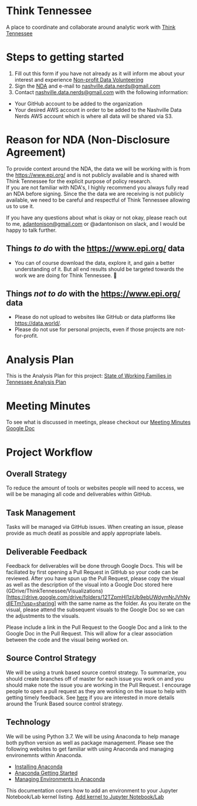# Think Tennessee
A place to coordinate and collaborate around analytic work with [Think Tennessee](https://thinktennessee.org/)

# Steps to getting started

1. Fill out this form if you have not already as it will inform me about your interest and experience [Non-profit Data Volunteering](https://forms.gle/bHpH2MbZNsPEK64K7)
2. Sign the [NDA](https://github.com/nashville-data-nerds/think_tennessee/blob/master/documents/ThinkTN%20Form%20Non-Disclosure%20Agreement_Data%20Nerds.pdf) and e-mail to nashville.data.nerds@gmail.com
3. Contact nashville.data.nerds@gmail.com with the following information:
  - Your GitHub account to be added to the organization
  - Your desired AWS account in order to be added to the Nashville Data Nerds AWS account which is where all data will be shared via S3.
  
# Reason for NDA (Non-Disclosure Agreement)

To provide context around the NDA, the data we will be working with is from the https://www.epi.org/ and is not publicly available and is shared with Think Tennessee for the explicit purpose of policy research.  
If you are not familiar with NDA's, I highly recommend you always fully read an NDA before signing.  Since the the data we are receiving is not publicly available, we need to be careful and respectful of Think Tennessee allowing us to use it.

If you have any questions about what is okay or not okay, please reach out to me, adantonison@gmail.com or @adantonison on slack, and I would be happy to talk further.

## Things _to do_ with the https://www.epi.org/ data
- You can of course download the data, explore it, and gain a better understanding of it.  But all end results should be targeted towards the work we are doing for Think Tennessee. :slightly_smiling_face: 

## Things _not to do_ with the https://www.epi.org/ data
- Please do not upload to websites like GitHub or data platforms like https://data.world/.
- Please do not use for personal projects, even if those projects are not-for-profit.  

# Analysis Plan

This is the Analysis Plan for this project: [State of Working Families in Tennessee Analysis Plan](https://docs.google.com/document/d/15E7G7LibFNAwqIK3k5wSeN-T7lJCnGOPJ9al89iQw9k/edit?usp=sharing)

# Meeting Minutes

To see what is discussed in meetings, please checkout our [Meeting Minutes Google Doc](https://docs.google.com/document/d/1_nruqEVjQs1jA1xMakpx-6IIdAKPxp5onBrjgKeg7Vs/edit?usp=sharing)

# Project Workflow

## Overall Strategy

To reduce the amount of tools or websites people will need to access, we will be be managing all code and deliverables within GitHub. 

## Task Management

Tasks will be managed via GitHub issues.  When creating an issue, please provide as much deatil as possible and apply appropriate labels.

## Deliverable Feedback

Feedback for deliverables will be done through Google Docs.  This will be faciliated by first opening a Pull Request in GitHub so your code can be reviewed.  After you have spun up the Pull Request, please copy the visual as well as the description of the visual into a Google Doc stored here (GDrive/ThinkTennessee/Visualizations)[https://drive.google.com/drive/folders/12TZpmHI1ziUb9ebUWdymNrJVhNydIETm?usp=sharing] with the same name as the folder.  As you iterate on the visual, please attend the subsequent visuals to the Google Doc so we can the adjustments to the visuals.

Please include a link in the Pull Request to the Google Doc and a link to the Google Doc in the Pull Request.  This will allow for a clear association between the code and the visual being worked on.

## Source Control Strategy

We will be using a trunk based source control strategy.  To summarize, you should create branches off of master for each issue you work on and you should make note the issue you are working in the Pull Request.  I encourage people to open a pull request as they are working on the issue to help with getting timely feedback. See [here](https://trunkbaseddevelopment.com/) if you are interested in more details around the Trunk Based source control strategy.

## Technology

We will be using Python 3.7.  We will be using Anaconda to help manage both python version as well as package management.  Please see the following websites to get familiar with using Anaconda and managing environemnts within Anaconda.
- [Installing Anaconda](https://docs.anaconda.com/anaconda/install/)
- [Anaconda Getting Started](https://docs.conda.io/projects/conda/en/latest/user-guide/getting-started.html)
- [Managing Environments in Anaconda](https://docs.conda.io/projects/conda/en/latest/user-guide/tasks/manage-environments.html)

This documentation covers how to add an environment to your Jupyter Notebook/Lab kernel listing. [Add kernel to Jupyter Notebook/Lab](https://ipython.readthedocs.io/en/stable/install/kernel_install.html)
